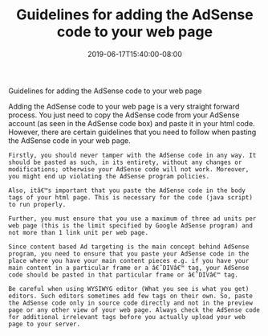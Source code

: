 ﻿---
title: "Guidelines for adding the AdSense code to your web page"
date: 2019-06-17T15:40:00-08:00
description: "AdsenseArticles Tips for Web Success"
featured_image: "/images/AdsenseArticles.jpg"
tags: ["AdsenseArticles"]
---

Guidelines for adding the AdSense code to your web page

Adding the AdSense code to your web page is a very straight forward process. You just need to copy the AdSense code from your AdSense account (as seen in the AdSense code box) and paste it in your html code. However, there are certain guidelines that you need to follow when pasting the AdSense code in your web page.

 	Firstly, you should never tamper with the AdSense code in any way. It should be pasted as such, in its entirety, without any changes or modifications; otherwise your AdSense code will not work. Moreover, you might end up violating the AdSense program policies.

 	Also, itâ€™s important that you paste the AdSense code in the body tags of your html page. This is necessary for the code (java script) to run properly. 

 	Further, you must ensure that you use a maximum of three ad units per web page (this is the limit specified by Google AdSense program) and not more than 1 link unit per web page.

 	Since content based Ad targeting is the main concept behind AdSense program, you need to ensure that you paste your AdSense code in the place where you have your main content pieces e.g. if you have your main content in a particular frame or a â€˜DIVâ€™ tag, your AdSense code should be pasted in that particular frame or â€˜DIVâ€™ tag.

 	Be careful when using WYSIWYG editor (What you see is what you get) editors. Such editors sometimes add few tags on their own. So, paste the AdSense code only in source code directly and not in the preview page or any other view of your web page. Always check the AdSense code for additional irrelevant tags before you actually upload your web page to your server.

